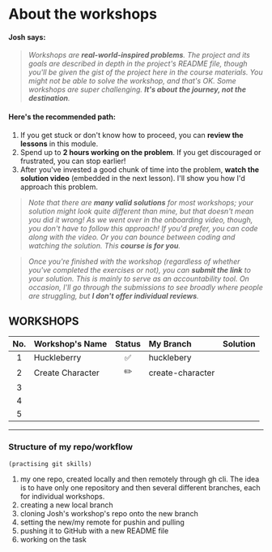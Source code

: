 # About the workshops

#### Josh says:

> _Workshops are **real-world-inspired problems**. The project and its goals are described in depth in the project's README file, though you'll be given the gist of the project here in the course materials. You might not be able to solve the workshop, and that's OK. Some workshops are super challenging. **It's about the journey, not the destination**._

#### Here's the recommended path:

1. If you get stuck or don't know how to proceed, you can **review the lessons** in this module.
2. Spend up to **2 hours working on the problem**. If you get discouraged or frustrated, you can stop earlier!
3. After you've invested a good chunk of time into the problem, **watch the solution video** (embedded in the next lesson). I'll show you how I'd approach this problem.

> _Note that there are **many valid solutions** for most workshops; your solution might look quite different than mine, but that doesn't mean you did it wrong! As we went over in the onboarding video, though, you don't have to follow this approach! If you'd prefer, you can code along with the video. Or you can bounce between coding and watching the solution. This **course is for you**._

> _Once you're finished with the workshop (regardless of whether you've completed the exercises or not), you can **submit the link** to your solution. This is mainly to serve as an accountability tool. On occasion, I'll go through the submissions to see broadly where people are struggling, but **I don't offer individual reviews**._

## WORKSHOPS

| No. | Workshop's Name  | Status | My Branch        | Solution |
| :-: | :--------------- | :----: | :--------------- | :------- |
|  1  | Huckleberry      |   ✅   | hucklebery       |          |
|  2  | Create Character |   ✏️   | create-character |          |
|  3  |                  |        |                  |          |
|  4  |                  |        |                  |          |
|  5  |                  |        |                  |          |

---

### Structure of my repo/workflow

`(practising git skills)`

1. my one repo, created locally and then remotely through gh cli. The idea is to have only one repository and then several different branches, each for individual workshops.
2. creating a new local branch
3. cloning Josh's workshop's repo onto the new branch
4. setting the new/my remote for pushin and pulling
5. pushing it to GitHub with a new README file
6. working on the task
